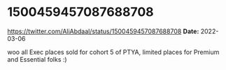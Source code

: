 # 1500459457087688708
https://twitter.com/AliAbdaal/status/1500459457087688708
**Date:** 2022-03-06

woo all Exec places sold for cohort 5 of PTYA, limited places for Premium and Essential folks :)
